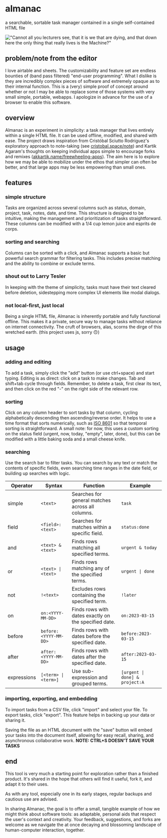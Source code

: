 # almanac
a searchable, sortable task manager contained in a single self-contained HTML file

!["Cannot all you lecturers see, that it is we that are dying, and that down here the only thing that really lives is the Machine?"](https://media.tone.support/images/repos/almanac.gif)

## problem/note from the editor

I love airtable and sheets. The customizability and feature set are endless bounties of (band pass filtered) "end-user programming". What I dislike is they are incredibly complex pieces of software and extremely opaque as to their internal function. This is a (very) simple proof of concept around whether or not I may be able to replace some of those systems with very small simple, portable, webapps. I apologize in advance for the use of a browser to enable this software.

## overview
Almanac is an experiment in simplicity: a task manager that lives entirely within a single HTML file. It can be used offline, modified, and shared with ease. The project draws inspiration from Cristóbal Sciutto Rodríguez's exploratory approach to note-taking (see [cristobal.space/note](https://cristobal.space/note)) and Kartik Agaram's thoughts on keeping individual apps simple to encourage forks and remixes ([akkartik.name/freewheeling-apps](https://akkartik.name/freewheeling-apps)). The aim here is to explore how we may be able to mobilize under the ethos that simpler can often be better, and that large apps may be less empowering than small ones.

## features

### simple structure
Tasks are organized across several columns such as status, domain, project, task, notes, date, and time. This structure is designed to be intuitive, making the management and prioritization of tasks straightforward. These columns can be modified with a 1/4 cup lemon juice and esprits de corps.

### sorting and searching
Columns can be sorted with a click, and Almanac supports a basic but powerful search grammar for filtering tasks. This includes precise matching and the ability to combine or exclude terms.

### shout out to Larry Tesler
In keeping with the theme of simplicity, tasks must have their text cleared before deletion, sidestepping more complex UI elements like modal dialogs.

### not local-first, just local
Being a single HTML file, Almanac is inherently portable and fully functional offline. This makes it a private, secure way to manage tasks without reliance on internet connectivity. The cruft of browsers, alas, scorns the dirge of this wretched earth. (this project uses js, sorry 🙃)

## usage

### adding and editing
To add a task, simply click the "add" button (or use ctrl+space) and start typing. Editing is as direct: click on a task to make changes. Tab and shift+tab cycle through fields. Remember, to delete a task, first clear its text, and then click on the red "-" on the right side of the relevant row.

### sorting
Click on any column header to sort tasks by that column, cycling alphabetically descending then ascending/reverse order. It helps to use a time format that sorts numerically, such as [ISO 8601](https://en.wikipedia.org/wiki/ISO_8601) so that temporal sorting is straightforward. A small note: for now, this uses a custom sorting on the status field (urgent, now, today, "empty", later, done), but this can be modified with a little baking soda and a small cheese knife.

### searching
Use the search bar to filter tasks. You can search by any text or match the contents of specific fields, even searching time ranges in the date field, or building up searches with logic.

| Operator    | Syntax                   | Function                                                  | Example                        |
|-------------|--------------------------|-----------------------------------------------------------|--------------------------------|
| simple      | `<text>`                 | Searches for general matches across all columns.          | `task`                         |
| field       | `<field>:<text>`         | Searches for matches within a specific field.             | `status:done`                  |
| and         | `<text> & <text>`        | Finds rows matching all specified terms.                  | `urgent & today`               |
| or          | `<text> \| <text>`       | Finds rows matching any of the specified terms.           | `urgent \| done`               |
| not         | `!<text>`                | Excludes rows containing the specified term.              | `!later`                       |
| on          | `on:<YYYY-MM-DD>`        | Finds rows with dates exactly on the specified date.      | `on:2023-03-15`                |
| before      | `before:<YYYY-MM-DD>`    | Finds rows with dates before the specified date.          | `before:2023-03-15`            |
| after       | `after:<YYYY-MM-DD>`     | Finds rows with dates after the specified date.           | `after:2023-03-15`             |
| expressions | `[<term> \| <term>]`     | Use sub-expression and grouped terms.                     | `[urgent \| done] & project:A` |

### importing, exporting, and embedding
To import tasks from a CSV file, click "import" and select your file. To export tasks, click "export". This feature helps in backing up your data or sharing it.

Saving the file as an HTML document with the "save" button will embed your tasks into the document itself, allowing for easy recall, sharing, and asynchronous collaborative work. **NOTE: CTRL+S DOESN'T SAVE YOUR TASKS**

## end
This tool is very much a starting point for exploration rather than a finished product. It's shared in the hope that others will find it useful, fork it, and adapt it to their uses.

As with any tool, especially one in its early stages, regular backups and cautious use are advised. 

In sharing Almanac, the goal is to offer a small, tangible example of how we might think about software tools: as adaptable, personal aids that respect the user's context and creativity. Your feedback, suggestions, and forks are welcome as we navigate the at once decaying and blossoming landscape of human-computer interaction, together.


